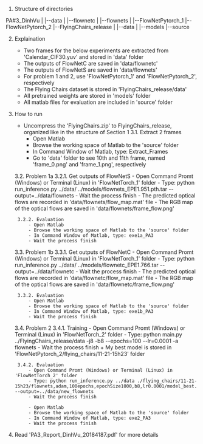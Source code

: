 1. Structure of directories

PA#3_DinhVu
	|
	|--data
	|	|--flownetc
	|	|--flownets
	|
	|--FlowNetPytorch_1
	|--FlowNetPytorch_2
	|--FlyingChairs_release
	|	|--data
	|
	|--models
	|--source

2. Explaination
	- Two frames for the below experiments are extracted from 'Calendar_CIF30.yuv' and stored in 'data' folder
	- The outputs of FlowNetC are saved in 'data/flownetc'
	- The outputs of FlowNetS are saved in 'data/flownets'
	- For problem 1 and 2, use 'FlowNetPytorch_1' and 'FlowNetPytorch_2', respectively
	- The Flying Chairs dataset is stored in 'FlyingChairs_release/data'
	- All pretrained weights are stored in 'models' folder
	- All matlab files for evaluation are included in 'source' folder

3. How to run
	- Uncompress the 'FlyingChairs.zip' to FlyingChairs_release, organized like in the structure of Section 1
	3.1. Extract 2 frames
		- Open Matlab
		- Browse the working space of Matlab to the 'source' folder
		- In Command Window of Matlab, type: Extract_Frames
		- Go to 'data' folder to see 10th and 11th frame, named 'frame_0.png' and 'frame_1.png', respectively

	3.2. Problem 1a
		3.2.1. Get outputs of FlowNetS
			- Open Command Promt (Windows) or Terminal (Linux) in 'FlowNetTorch_1' folder
			- Type: python run_inference.py ../data/ ../models/flownets_EPE1.951.pth.tar --output=../data/flownets
			- Wait the process finish
			- The predicted optical flows are recorded in 'data/flownets/flow_map.mat' file
			- The RGB map of the optical flows are saved in 'data/flownets/frame_flow.png'

		3.2.2. Evaluation
			- Open Matlab
			- Browse the working space of Matlab to the 'source' folder
			- In Command Window of Matlab, type: exe1a_PA3
			- Wait the process finish

	3.3. Problem 1b
		3.3.1. Get outputs of FlowNetC
			- Open Command Promt (Windows) or Terminal (Linux) in 'FlowNetTorch_1' folder
			- Type: python run_inference.py ../data/ ../models/flownetc_EPE1.766.tar --output=../data/flownetc
			- Wait the process finish
			- The predicted optical flows are recorded in 'data/flownetc/flow_map.mat' file
			- The RGB map of the optical flows are saved in 'data/flownetc/frame_flow.png'

		3.3.2. Evaluation
			- Open Matlab
			- Browse the working space of Matlab to the 'source' folder
			- In Command Window of Matlab, type: exe1b_PA3
			- Wait the process finish

	3.4. Problem 2
		3.4.1. Training
			- Open Command Promt (Windows) or Terminal (Linux) in 'FlowNetTorch_2' folder
			- Type: python main.py ../FlyingChairs_release/data -j8 -b8 --epochs=100 --lr=0.0001 -a flownets
			- Wait the process finish
			+ My best model is stored in 'FlowNetPytorch_2/flying_chairs/11-21-15h23' folder

		3.4.2. Evaluation
			- Open Command Promt (Windows) or Terminal (Linux) in 'FlowNetTorch_2' folder
			- Type: python run_inference.py ../data ./flying_chairs/11-21-15h23/flownets,adam,100epochs,epochSize1000,b8,lr0.0001/model_best.pth.tar --output=../data/new_flownets
			- Wait the process finish
			
			- Open Matlab
			- Browse the working space of Matlab to the 'source' folder
			- In Command Window of Matlab, type: exe2_PA3
			- Wait the process finish

4. Read 'PA3_Report_DinhVu_20184187.pdf' for more details

